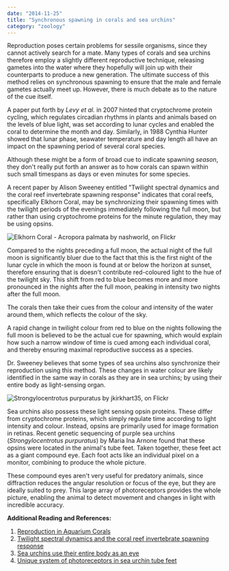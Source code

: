 ```yaml
---
date: "2014-11-25"
title: "Synchronous spawning in corals and sea urchins"
category: "zoology"
---
```


Reproduction poses certain problems for sessile organisms, since they cannot actively search for a mate. Many types of corals and sea urchins therefore employ a slightly different reproductive technique, releasing gametes into the water where they hopefully will join up with their counterparts to produce a new generation. The ultimate success of this method relies on synchronous spawning to ensure that the male and female gametes actually meet up. However, there is much debate as to the nature of the cue itself.

A paper put forth by _Levy et al._ in 2007 hinted that cryptochrome protein cycling, which regulates circadian rhythms in plants and animals based on the levels of blue light, was set according to lunar cycles and enabled the coral to determine the month and day. Similarly, in 1988 Cynthia Hunter showed that lunar phase, seawater temperature and day length all have an impact on the spawning period of several coral species.

Although these might be a form of broad cue to indicate spawning _season_, they don't really put forth an answer as to how corals can spawn within such small timespans as days or even minutes for some species.

A recent paper by Alison Sweeney entitled "Twilight spectral dynamics and the coral reef invertebrate spawning response" indicates that coral reefs, specifically Elkhorn Coral, may be synchronizing their spawning times with the twilight periods of the evenings immediately following the full moon, but rather than using cryptochrome proteins for the minute regulation, they may be using opsins.

![Elkhorn Coral - Acropora palmata by nashworld, on Flickr](https://farm6.static.flickr.com/5143/5644714885_de0e3fba9c_z.jpg)

Compared to the nights preceding a full moon, the actual night of the full moon is significantly bluer due to the fact that this is the first night of the lunar cycle in which the moon is found at or below the horizon at sunset, therefore ensuring that is doesn't contribute red-coloured light to the hue of the twilight sky. This shift from red to blue becomes more and more pronounced in the nights after the full moon, peaking in intensity two nights after the full moon.

The corals then take their cues from the colour and intensity of the water around them, which reflects the colour of the sky.

A rapid change in twilight colour from red to blue on the nights following the full moon is believed to be the actual cue for spawning, which would explain how such a narrow window of time is cued among each individual coral, and thereby ensuring maximal reproductive success as a species.

Dr. Sweeney believes that some types of sea urchins also synchronize their reproduction using this method. These changes in water colour are likely identified in the same way in corals as they are in sea urchins; by using their entire body as light-sensing organ.

![Strongylocentrotus purpuratus by jkirkhart35, on Flickr](https://farm4.static.flickr.com/3017/3108600644_4435c2ef09_z.jpg)

Sea urchins also possess these light sensing opsin proteins. These differ from cryptochrome proteins, which simply regulate time according to light intensity and colour. Instead, opsins are primarily used for image formation in retinas. Recent genetic sequencing of purple sea urchins (_Strongylocentrotus purpuratus_) by Maria Ina Arnone found that these opsins were located in the animal's tube feet. Taken together, these feet act as a giant compound eye. Each foot acts like an individual pixel on a monitor, combining to produce the whole picture.

These compound eyes aren't very useful for predatory animals, since diffraction reduces the angular resolution or focus of the eye, but they are ideally suited to prey. This large array of photoreceptors provides the whole picture, enabling the animal to detect movement and changes in light with incredible accuracy.

**Additional Reading and References:**

1. [Reproduction in Aquarium Corals](http://reefkeeping.com/issues/2003-05/eb/index.php)
2. [Twilight spectral dynamics and the coral reef invertebrate spawning response](http://jeb.biologists.org/content/214/5/770.abstract)
3. [Sea urchins use their entire body as an eye](http://blogs.discovermagazine.com/notrocketscience/2011/05/02/sea-urchins-use-their-entire-body-as-an-eye/)
4. [Unique system of photoreceptors in sea urchin tube feet](http://www.pnas.org/content/108/20/8367.abstract)
